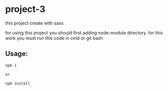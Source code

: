 # project-3
this project create with sass 


for using this project you should first adding node-module directory.
for this work you must run this code in cmd or git bash 
## Usage:

```bash
npm i 

or 

npm install 


```

